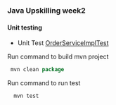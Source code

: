### Java Upskilling week2

#### Unit testing
- Unit Test [OrderServiceImplTest](src/test/java/com/testing/Test/testing/OrderServiceImplTest.java)


Run command to build mvn project
```java
 mvn clean package
```

Run command to run test
```java
  mvn test
```
